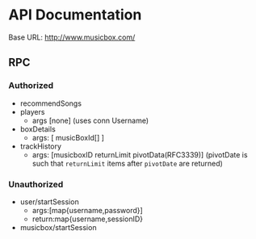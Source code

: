 API Documentation
=================

Base URL: http://www.musicbox.com/

RPC
---

### Authorized
*	recommendSongs
*	players
	-	args [none] (uses conn Username)
*	boxDetails
	-	args: [ musicBoxId[] ]
*	trackHistory
	-	args: [musicboxID returnLimit pivotData(RFC3339)] (pivotDate is such that `returnLimit` items after `pivotDate` are returned)
	
### Unauthorized
*	user/startSession
	-	args:[map{username,password}]
	-	return:map{username,sessionID}
*	musicbox/startSession
